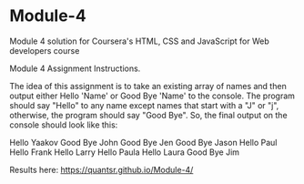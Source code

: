 # Module-4
Module 4 solution for Coursera's HTML, CSS and JavaScript for Web developers course


 Module 4 Assignment Instructions.
 

 The idea of this assignment is to take an existing array of names
 and then output either Hello 'Name' or Good Bye 'Name' to the console.
 The program should say "Hello" to any name except names that start with a "J"
 or "j", otherwise, the program should say "Good Bye". So, the final output
 on the console should look like this:
 

Hello Yaakov
Good Bye John
Good Bye Jen
Good Bye Jason
Hello Paul
Hello Frank
Hello Larry
Hello Paula
Hello Laura
Good Bye Jim


Results here: https://quantsr.github.io/Module-4/
 

